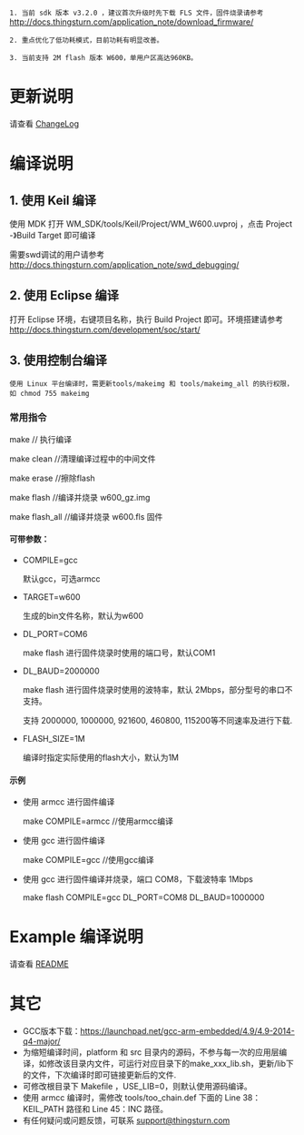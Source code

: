 `1. 当前 sdk 版本 v3.2.0 ，建议首次升级时先下载 FLS 文件，固件烧录请参考` http://docs.thingsturn.com/application_note/download_firmware/

`2. 重点优化了低功耗模式，目前功耗有明显改善。`

`3. 当前支持 2M flash 版本 W600，单用户区高达960KB。`

# 更新说明

请查看 [ChangeLog](./doc/ChangeLog.txt)
    
# 编译说明

## 1. 使用 Keil 编译

使用 MDK 打开 WM_SDK/tools/Keil/Project/WM_W600.uvproj ，点击 Project -》Build Target 即可编译

需要swd调试的用户请参考 http://docs.thingsturn.com/application_note/swd_debugging/

## 2. 使用 Eclipse 编译

打开 Eclipse 环境，右键项目名称，执行 Build Project 即可。环境搭建请参考  http://docs.thingsturn.com/development/soc/start/

## 3. 使用控制台编译

`使用 Linux 平台编译时，需更新tools/makeimg 和 tools/makeimg_all 的执行权限，如 chmod 755 makeimg `

### 常用指令

make	// 执行编译

make clean	//清理编译过程中的中间文件

make erase	//擦除flash

make flash	//编译并烧录 w600\_gz.img

make flash_all	//编译并烧录 w600.fls 固件

#### 可带参数：

* COMPILE=gcc 

  默认gcc，可选armcc

* TARGET=w600 

  生成的bin文件名称，默认为w600

* DL_PORT=COM6 

  make flash 进行固件烧录时使用的端口号，默认COM1

* DL_BAUD=2000000

  make flash 进行固件烧录时使用的波特率，默认 2Mbps，部分型号的串口不支持。

  支持 2000000, 1000000, 921600, 460800, 115200等不同速率及进行下载.

* FLASH_SIZE=1M 

  编译时指定实际使用的flash大小，默认为1M

#### 示例

* 使用 armcc 进行固件编译

  make COMPILE=armcc 	//使用armcc编译

* 使用 gcc 进行固件编译

  make COMPILE=gcc	 		//使用gcc编译

* 使用 gcc 进行固件编译并烧录，端口 COM8，下载波特率 1Mbps

  make flash COMPILE=gcc DL_PORT=COM8 DL_BAUD=1000000

# Example 编译说明

请查看 [README](./example/)

# 其它

- GCC版本下载：https://launchpad.net/gcc-arm-embedded/4.9/4.9-2014-q4-major/
- 为缩短编译时间，platform 和 src 目录内的源码，不参与每一次的应用层编译，如修改该目录内文件，可运行对应目录下的make_xxx_lib.sh，更新/lib下的文件，下次编译时即可链接更新后的文件.
- 可修改根目录下 Makefile ，USE_LIB=0，则默认使用源码编译。
- 使用 armcc 编译时，需修改 tools/too_chain.def 下面的 Line 38：KEIL_PATH 路径和 Line 45：INC 路径。
- 有任何疑问或问题反馈，可联系 support@thingsturn.com